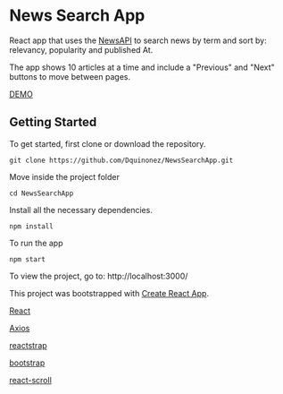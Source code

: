 # News Search App

React app that uses the [NewsAPI](https://newsapi.org/) to search news by term and sort by: relevancy, popularity and published At.

The app shows 10 articles at a time and include a "Previous" and "Next" buttons to move between pages.

[DEMO](https://news-search-assignment-app.herokuapp.com/)

Getting Started
---------------

To get started, first clone or download the repository.

```git clone https://github.com/Dquinonez/NewsSearchApp.git```

Move inside the project folder

```cd NewsSearchApp```

Install all the necessary dependencies.

```npm install```

To run the app

```npm start```

To view the project, go to: http://localhost:3000/

This project was bootstrapped with [Create React App](https://github.com/facebookincubator/create-react-app).

[React](https://reactjs.org/)

[Axios](https://github.com/axios/axios)

[reactstrap](https://reactstrap.github.io/components/form/)

[bootstrap](https://github.com/twbs/bootstrap)

[react-scroll](https://github.com/fisshy/react-scroll)